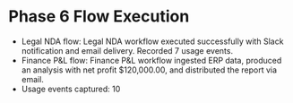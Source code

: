 # Phase 6 Flow Execution

- Legal NDA flow: Legal NDA workflow executed successfully with Slack notification and email delivery. Recorded 7 usage events.
- Finance P&L flow: Finance P&L workflow ingested ERP data, produced an analysis with net profit $120,000.00, and distributed the report via email.
- Usage events captured: 10